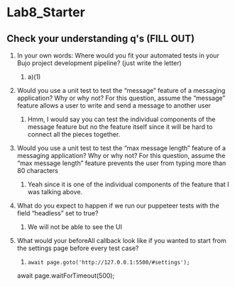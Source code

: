 # Lab8_Starter

## Check your understanding q's (FILL OUT)
1. In your own words: Where would you fit your automated tests in your Bujo project development pipeline? (just write the letter)
   1. a)(1)
 
2. Would you use a unit test to test the “message” feature of a messaging application? Why or why not? For this question, assume the “message” feature allows a user to write and send a message to another user
   1. Hmm, I would say you can test the individual components of the message feature but no the feature itself since it will be hard to connect all the pieces together.
3. Would you use a unit test to test the “max message length” feature of a messaging application? Why or why not? For this question, assume the “max message length” feature prevents the user from typing more than 80 characters
   1. Yeah since it is one of the individual components of the feature that I was talking above.

4. What do you expect to happen if we run our puppeteer tests with the field “headless” set to true?
   1. We will not be able to see the UI
5. What would your beforeAll callback look like if you wanted to start from the settings page before every test case?
   1.     await page.goto('http://127.0.0.1:5500/#settings');
    await page.waitForTimeout(500);

